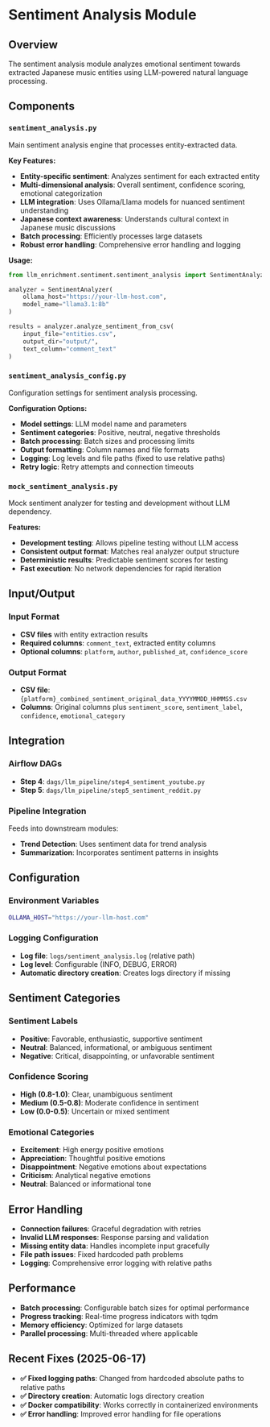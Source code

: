 # Sentiment Analysis Module

## Overview
The sentiment analysis module analyzes emotional sentiment towards extracted Japanese music entities using LLM-powered natural language processing.

## Components

### `sentiment_analysis.py`
Main sentiment analysis engine that processes entity-extracted data.

**Key Features:**
- **Entity-specific sentiment**: Analyzes sentiment for each extracted entity
- **Multi-dimensional analysis**: Overall sentiment, confidence scoring, emotional categorization
- **LLM integration**: Uses Ollama/Llama models for nuanced sentiment understanding
- **Japanese context awareness**: Understands cultural context in Japanese music discussions
- **Batch processing**: Efficiently processes large datasets
- **Robust error handling**: Comprehensive error handling and logging

**Usage:**
```python
from llm_enrichment.sentiment.sentiment_analysis import SentimentAnalyzer

analyzer = SentimentAnalyzer(
    ollama_host="https://your-llm-host.com",
    model_name="llama3.1:8b"
)

results = analyzer.analyze_sentiment_from_csv(
    input_file="entities.csv",
    output_dir="output/",
    text_column="comment_text"
)
```

### `sentiment_analysis_config.py`
Configuration settings for sentiment analysis processing.

**Configuration Options:**
- **Model settings**: LLM model name and parameters
- **Sentiment categories**: Positive, neutral, negative thresholds
- **Batch processing**: Batch sizes and processing limits
- **Output formatting**: Column names and file formats
- **Logging**: Log levels and file paths (fixed to use relative paths)
- **Retry logic**: Retry attempts and connection timeouts

### `mock_sentiment_analysis.py`
Mock sentiment analyzer for testing and development without LLM dependency.

**Features:**
- **Development testing**: Allows pipeline testing without LLM access
- **Consistent output format**: Matches real analyzer output structure
- **Deterministic results**: Predictable sentiment scores for testing
- **Fast execution**: No network dependencies for rapid iteration

## Input/Output

### Input Format
- **CSV files** with entity extraction results
- **Required columns**: `comment_text`, extracted entity columns
- **Optional columns**: `platform`, `author`, `published_at`, `confidence_score`

### Output Format
- **CSV file**: `{platform}_combined_sentiment_original_data_YYYYMMDD_HHMMSS.csv`
- **Columns**: Original columns plus `sentiment_score`, `sentiment_label`, `confidence`, `emotional_category`

## Integration

### Airflow DAGs
- **Step 4**: `dags/llm_pipeline/step4_sentiment_youtube.py`
- **Step 5**: `dags/llm_pipeline/step5_sentiment_reddit.py`

### Pipeline Integration
Feeds into downstream modules:
- **Trend Detection**: Uses sentiment data for trend analysis
- **Summarization**: Incorporates sentiment patterns in insights

## Configuration

### Environment Variables
```bash
OLLAMA_HOST="https://your-llm-host.com"
```

### Logging Configuration
- **Log file**: `logs/sentiment_analysis.log` (relative path)
- **Log level**: Configurable (INFO, DEBUG, ERROR)
- **Automatic directory creation**: Creates logs directory if missing

## Sentiment Categories

### Sentiment Labels
- **Positive**: Favorable, enthusiastic, supportive sentiment
- **Neutral**: Balanced, informational, or ambiguous sentiment
- **Negative**: Critical, disappointing, or unfavorable sentiment

### Confidence Scoring
- **High (0.8-1.0)**: Clear, unambiguous sentiment
- **Medium (0.5-0.8)**: Moderate confidence in sentiment
- **Low (0.0-0.5)**: Uncertain or mixed sentiment

### Emotional Categories
- **Excitement**: High energy positive emotions
- **Appreciation**: Thoughtful positive emotions
- **Disappointment**: Negative emotions about expectations
- **Criticism**: Analytical negative emotions
- **Neutral**: Balanced or informational tone

## Error Handling
- **Connection failures**: Graceful degradation with retries
- **Invalid LLM responses**: Response parsing and validation
- **Missing entity data**: Handles incomplete input gracefully
- **File path issues**: Fixed hardcoded path problems
- **Logging**: Comprehensive error logging with relative paths

## Performance
- **Batch processing**: Configurable batch sizes for optimal performance
- **Progress tracking**: Real-time progress indicators with tqdm
- **Memory efficiency**: Optimized for large datasets
- **Parallel processing**: Multi-threaded where applicable

## Recent Fixes (2025-06-17)
- **✅ Fixed logging paths**: Changed from hardcoded absolute paths to relative paths
- **✅ Directory creation**: Automatic logs directory creation
- **✅ Docker compatibility**: Works correctly in containerized environments
- **✅ Error handling**: Improved error handling for file operations
